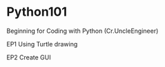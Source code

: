# Python101
Beginning for Coding with Python (Cr.UncleEngineer)


EP1 Using Turtle drawing

EP2 Create GUI
